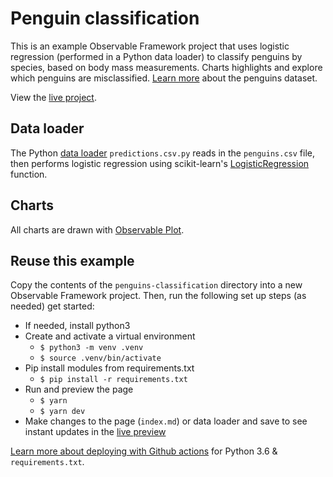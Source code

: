 # Penguin classification

This is an example Observable Framework project that uses logistic regression (performed in a Python data loader) to classify penguins by species, based on body mass measurements. Charts highlights and explore which penguins are misclassified. [Learn more](https://journal.r-project.org/articles/RJ-2022-020/) about the penguins dataset.

View the [live project](https://observablehq.com/framework/examples/penguin-classification/).

## Data loader

The Python [data loader](https://observablehq.com/framework/loaders) `predictions.csv.py` reads in the `penguins.csv` file, then performs logistic regression using scikit-learn's [LogisticRegression](https://scikit-learn.org/stable/modules/generated/sklearn.linear_model.LogisticRegression.html) function.

## Charts

All charts are drawn with [Observable Plot](https://observablehq/com/plot).

## Reuse this example

Copy the contents of the `penguins-classification` directory into a new Observable Framework project. Then, run the following set up steps (as needed) get started:

- If needed, install python3
- Create and activate a virtual environment
  - `$ python3 -m venv .venv`
  - `$ source .venv/bin/activate`
- Pip install modules from requirements.txt
  - `$ pip install -r requirements.txt`
- Run and preview the page
  - `$ yarn`
  - `$ yarn dev`
- Make changes to the page (`index.md`) or data loader and save to see instant updates in the [live preview](https://observablehq.com/framework/getting-started#test-live-preview)

[Learn more about deploying with Github actions](https://docs.github.com/en/actions/automating-builds-and-tests/building-and-testing-python#requirements-file) for Python 3.6 & `requirements.txt`.
